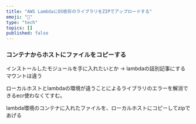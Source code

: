 ```yaml
---
title: "AWS LambdaにOS依存のライブラリをZIPでアップロードする"
emoji: "💨"
type: "tech"
topics: []
published: false
---
```


### コンテナからホストにファイルをコピーする
インストールしたモジュールを手に入れたいとか
 → lambdaの話別記事にする
マウントは違う

ローカルホストとlambdaの環境が違うことによるライブラリのエラーを解消できるecr使わなくてすむ。

lambda環境のコンテナに入れたファイルを、ローカルホストにコピーしてzipであげる